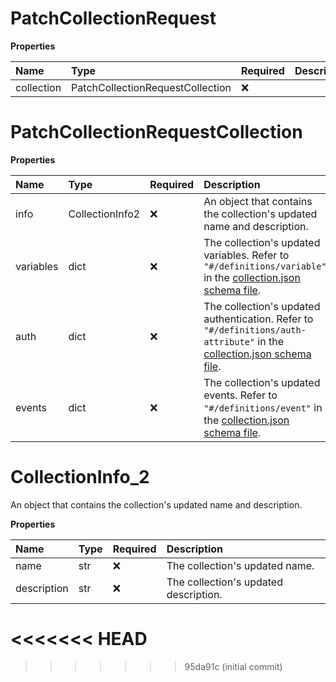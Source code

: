 # PatchCollectionRequest

**Properties**

| Name       | Type                             | Required | Description |
| :--------- | :------------------------------- | :------- | :---------- |
| collection | PatchCollectionRequestCollection | ❌       |             |

# PatchCollectionRequestCollection

**Properties**

| Name      | Type            | Required | Description                                                                                                                                                                                 |
| :-------- | :-------------- | :------- | :------------------------------------------------------------------------------------------------------------------------------------------------------------------------------------------ |
| info      | CollectionInfo2 | ❌       | An object that contains the collection's updated name and description.                                                                                                                      |
| variables | dict            | ❌       | The collection's updated variables. Refer to `"#/definitions/variable"` in the [collection.json schema file](https://schema.postman.com/json/collection/v2.1.0/collection.json).            |
| auth      | dict            | ❌       | The collection's updated authentication. Refer to `"#/definitions/auth-attribute"` in the [collection.json schema file](https://schema.postman.com/json/collection/v2.1.0/collection.json). |
| events    | dict            | ❌       | The collection's updated events. Refer to `"#/definitions/event"` in the [collection.json schema file](https://schema.postman.com/json/collection/v2.1.0/collection.json).                  |

# CollectionInfo_2

An object that contains the collection's updated name and description.

**Properties**

| Name        | Type | Required | Description                           |
| :---------- | :--- | :------- | :------------------------------------ |
| name        | str  | ❌       | The collection's updated name.        |
| description | str  | ❌       | The collection's updated description. |
<<<<<<< HEAD
=======

<!-- This file was generated by liblab | https://liblab.com/ -->
>>>>>>> 95da91c (initial commit)
